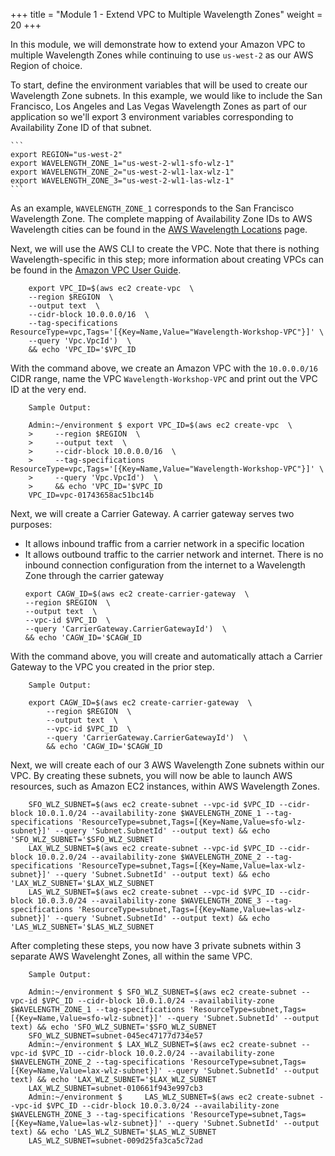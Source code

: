 +++
title = "Module 1 - Extend VPC to Multiple Wavelength Zones"
weight = 20
+++


In this module, we will demonstrate how to extend your Amazon VPC to multiple Wavelength Zones while continuing to use `us-west-2` as our AWS Region of choice.

To start, define the environment variables that will be used to create our Wavelength Zone subnets. In this example, we would like to include the San Francisco, Los Angeles and Las Vegas Wavelength Zones as part of our application so we'll export 3 environment variables corresponding to Availability Zone ID of that subnet.

    ```
    export REGION="us-west-2"
    export WAVELENGTH_ZONE_1="us-west-2-wl1-sfo-wlz-1"
    export WAVELENGTH_ZONE_2="us-west-2-wl1-lax-wlz-1"
    export WAVELENGTH_ZONE_3="us-west-2-wl1-las-wlz-1"
    ```

As an example, `WAVELENGTH_ZONE_1` corresponds to the San Francisco Wavelength Zone. The complete mapping of Availability Zone IDs to AWS Wavelength cities can be found in the [AWS Wavelength Locations](https://aws.amazon.com/wavelength/locations/) page. 
        

Next, we will use the AWS CLI to create the VPC. Note that there is nothing Wavelength-specific in this step; more information about creating VPCs can be found in the [Amazon VPC User Guide](https://docs.aws.amazon.com/vpc/latest/userguide/what-is-amazon-vpc.html).

```
    export VPC_ID=$(aws ec2 create-vpc  \
    --region $REGION  \
    --output text  \
    --cidr-block 10.0.0.0/16  \
    --tag-specifications ResourceType=vpc,Tags='[{Key=Name,Value="Wavelength-Workshop-VPC"}]' \
    --query 'Vpc.VpcId')  \
    && echo 'VPC_ID='$VPC_ID
```
    
With the command above, we create an Amazon VPC with the `10.0.0.0/16` CIDR range, name the VPC `Wavelength-Workshop-VPC` and print out the VPC ID at the very end.

```
    Sample Output:
    
    Admin:~/environment $ export VPC_ID=$(aws ec2 create-vpc  \
    >     --region $REGION  \
    >     --output text  \
    >     --cidr-block 10.0.0.0/16  \
    >     --tag-specifications ResourceType=vpc,Tags='[{Key=Name,Value="Wavelength-Workshop-VPC"}]' \
    >     --query 'Vpc.VpcId')  \
    >     && echo 'VPC_ID='$VPC_ID
    VPC_ID=vpc-01743658ac51bc14b

```

Next, we will create a Carrier Gateway. A carrier gateway serves two purposes:
- It allows inbound traffic from a carrier network in a specific location
- It allows outbound traffic to the carrier network and internet. There is no inbound connection configuration from the internet to a Wavelength Zone through the carrier gateway
    ```
    export CAGW_ID=$(aws ec2 create-carrier-gateway  \
    --region $REGION  \
    --output text  \
    --vpc-id $VPC_ID  \
    --query 'CarrierGateway.CarrierGatewayId')  \
    && echo 'CAGW_ID='$CAGW_ID
    ```

With the command above, you will create and automatically attach a Carrier Gateway to the VPC you created in the prior step.

```
    Sample Output:
    
    export CAGW_ID=$(aws ec2 create-carrier-gateway  \
        --region $REGION  \
        --output text  \
        --vpc-id $VPC_ID  \
        --query 'CarrierGateway.CarrierGatewayId')  \
        && echo 'CAGW_ID='$CAGW_ID
```

Next, we will create each of our 3 AWS Wavelength Zone subnets within our VPC. By creating these subnets, you will now be able to launch AWS resources, such as Amazon EC2 instances, within AWS Wavelength Zones.

```
    SFO_WLZ_SUBNET=$(aws ec2 create-subnet --vpc-id $VPC_ID --cidr-block 10.0.1.0/24 --availability-zone $WAVELENGTH_ZONE_1 --tag-specifications 'ResourceType=subnet,Tags=[{Key=Name,Value=sfo-wlz-subnet}]' --query 'Subnet.SubnetId' --output text) && echo 'SFO_WLZ_SUBNET='$SFO_WLZ_SUBNET
    LAX_WLZ_SUBNET=$(aws ec2 create-subnet --vpc-id $VPC_ID --cidr-block 10.0.2.0/24 --availability-zone $WAVELENGTH_ZONE_2 --tag-specifications 'ResourceType=subnet,Tags=[{Key=Name,Value=lax-wlz-subnet}]' --query 'Subnet.SubnetId' --output text) && echo 'LAX_WLZ_SUBNET='$LAX_WLZ_SUBNET
    LAS_WLZ_SUBNET=$(aws ec2 create-subnet --vpc-id $VPC_ID --cidr-block 10.0.3.0/24 --availability-zone $WAVELENGTH_ZONE_3 --tag-specifications 'ResourceType=subnet,Tags=[{Key=Name,Value=las-wlz-subnet}]' --query 'Subnet.SubnetId' --output text) && echo 'LAS_WLZ_SUBNET='$LAS_WLZ_SUBNET
```

After completing these steps, you now have 3 private subnets within 3 separate AWS Wavelenght Zones, all within the same VPC.

```
    Sample Output:
    
    Admin:~/environment $ SFO_WLZ_SUBNET=$(aws ec2 create-subnet --vpc-id $VPC_ID --cidr-block 10.0.1.0/24 --availability-zone $WAVELENGTH_ZONE_1 --tag-specifications 'ResourceType=subnet,Tags=[{Key=Name,Value=sfo-wlz-subnet}]' --query 'Subnet.SubnetId' --output text) && echo 'SFO_WLZ_SUBNET='$SFO_WLZ_SUBNET
    SFO_WLZ_SUBNET=subnet-045ec47177d734e57
    Admin:~/environment $ LAX_WLZ_SUBNET=$(aws ec2 create-subnet --vpc-id $VPC_ID --cidr-block 10.0.2.0/24 --availability-zone $WAVELENGTH_ZONE_2 --tag-specifications 'ResourceType=subnet,Tags=[{Key=Name,Value=lax-wlz-subnet}]' --query 'Subnet.SubnetId' --output text) && echo 'LAX_WLZ_SUBNET='$LAX_WLZ_SUBNET
    LAX_WLZ_SUBNET=subnet-010661f943e997cb3
    Admin:~/environment $     LAS_WLZ_SUBNET=$(aws ec2 create-subnet --vpc-id $VPC_ID --cidr-block 10.0.3.0/24 --availability-zone $WAVELENGTH_ZONE_3 --tag-specifications 'ResourceType=subnet,Tags=[{Key=Name,Value=las-wlz-subnet}]' --query 'Subnet.SubnetId' --output text) && echo 'LAS_WLZ_SUBNET='$LAS_WLZ_SUBNET
    LAS_WLZ_SUBNET=subnet-009d25fa3ca5c72ad
```